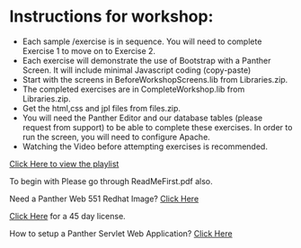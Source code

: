# Instructions for workshop:

* Each sample /exercise is in sequence. You will need to complete Exercise 1 to move on to Exercise 2. 
* Each exercise will demonstrate the  use of Bootstrap with  a Panther Screen. It will include minimal Javascript coding (copy-paste)
* Start with the screens in BeforeWorkshopScreens.lib from Libraries.zip.
* The completed exercises are in CompleteWorkshop.lib from Libraries.zip.
* Get the html,css and jpl files from files.zip.
* You will need the Panther Editor  and  our database tables  (please request from support) to be able to complete these exercises. In order to  run the screen, you will need to  configure Apache. 
* Watching the Video before  attempting  exercises is recommended.

 [Click Here to view the playlist](https://www.youtube.com/playlist?list=PLqs5lOxsEMieGw8XfyipFthG9ny_Z-l5t)
 
To begin with Please go through ReadMeFirst.pdf also.

Need a Panther Web 551 Redhat Image? [Click Here](https://hub.docker.com/r/prolificspanther)

[Click Here](https://www.prolifics.com/panther-trial-license-request) for a 45 day license.

How to setup a Panther Servlet Web Application? [Click Here](https://github.com/ProlificsPanther/PantherWeb/releases)
